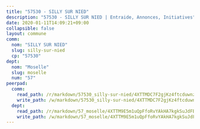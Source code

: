 ```yaml
---
title: "57530 - SILLY SUR NIED"
description: "57530 - SILLY SUR NIED | Entraide, Annonces, Initiatives"
date: 2020-01-11T14:09:21+09:00
collapsible: false
layout: commune
comm:
  nom: "SILLY SUR NIED"
  slug: silly-sur-nied
  cp: "57530"
dept:
  nom: "Moselle"
  slug: moselle
  num: "57"
peerpad:
  comm:
    read_path: /r/markdown/57530_silly-sur-nied/4XTTMDC7F2gjKz4ftcduwnz6w9Nqok8CHprQv6PKRE9d6WrPU
    write_path: /w/markdown/57530_silly-sur-nied/4XTTMDC7F2gjKz4ftcduwnz6w9Nqok8CHprQv6PKRE9d6WrPU-K3TgUsgXvSBf1oJx8AmwENuUktKvEgAvScrjE9jBdTbZiHyqsT5QpHywCfV4syE8sc23qJYgKiwzreuzuq17o7dDWE2HcdPXXM8MMdq2kG5MzNtB8nNqq71rLk1EYFe1SPCmpk4a
  dept:
    read_path: /r/markdown/57_moselle/4XTTM9E5m1uQpFfoRvYAkHA7kgkSuJdFBSCmoLnZ6YvxmqAKj
    write_path: /w/markdown/57_moselle/4XTTM9E5m1uQpFfoRvYAkHA7kgkSuJdFBSCmoLnZ6YvxmqAKj-K3TgTxpsRhjGfb3pJqDaX4rYTLkyLoK3BLA4awBfhTSCoyNhResrhhmfsEF8aKnccedt5XoBzWeRYfKxQxNKv71ETcpGharLRE7rdgTKY3uSaW3Du2dz8v23YEY268mfYmweTFnR
---
```


